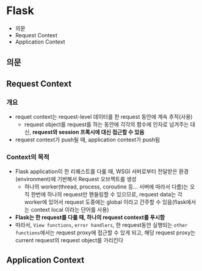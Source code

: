 # Flask

- 의문
- Request Context
- Application Context

## 의문

## Request Context

### 개요

- requet context는 request-level 데이터를 한 request 동안에 계속 추적(사용)
  - request object를 request를 하는 동안에 각각의 함수에 인자로 넘겨주는 대신, **request와 session 프록시에 대신 접근할 수 있음**
- request context가 push될 때, application context가 push됨

### Context의 목적

- Flask application이 한 리퀘스트를 다룰 때, WSGI 서버로부터 전달받은 환경(environment)에 기반해서 Request 오브젝트를 생성
  - 하나의 worker(thread, process, coroutine 등... 서버에 따라서 다름)는 오직 한번에 하나의 request만 핸들링할 수 있으므로, request data는 각 worker에 있어서 request 도중에는 global 이라고 간주할 수 있음(flask에서는 context local 이라는 단어를 사용)
- **Flask는 한 request를 다룰 때, 하나의 request context를 푸시함**
- 따라서, `View functions`, `error handlers`, 한 request동안 실행되는 `other functions`에서는 request proxy에 접근할 수 있게 되고, 해당 request proxy는 current request의 request object를 가리킨다

## Application Context
